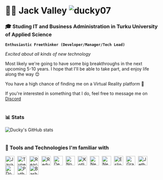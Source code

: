# 👨‍💻 Jack Valley <img src="https://komarev.com/ghpvc/?username=ducky07&label=Profile%20views&color=7b94db&style=flat" alt="ducky07"/>
### 🎓 Studing IT and Business Administration in Turku University of Applied Science
**`Enthusiastic Freethinker (Developer/Manager/Tech Lead)`**

*Excited about all kinds of new technology*

Most likely we're going to have some big breakthroughs in the next upcoming 5-10 years. I hope that I'll be able to take part, and enjoy life along the way 😊

You have a high chance of finding me on a Virtual Reality platform 👀

If you're interested in something that I do, feel free to message me on <a href="https://discordapp.com/users/109988029120151552">Discord<a/>
#
### 📊 Stats
![Ducky's GitHub stats](https://github-readme-stats.vercel.app/api?username=Ducky07&show_icons=true&theme=blueberry)
#
### 🚀 Tools and Technologies I'm familiar with
<img align="left" title="Javascript" alt="JavaScript" width="30px" style="padding-right:6px;" src="https://cdn.jsdelivr.net/gh/devicons/devicon/icons/javascript/javascript-plain.svg" />
<img align="left" title="Typescript" alt="TypeScript" width="30px" style="padding-right:6px;" src="https://cdn.jsdelivr.net/gh/devicons/devicon/icons/typescript/typescript-plain.svg" />
<img align="left" title="React" alt="React" width="30px" style="padding-right:6px;" src="https://cdn.jsdelivr.net/gh/devicons/devicon/icons/react/react-original.svg" />
<img align="left" title="Redux" alt="Redux" width="30px" style="padding-right:6px;" src="https://cdn.jsdelivr.net/gh/devicons/devicon/icons/redux/redux-original.svg"/>
<img align="left" title="Deno" alt="Deno" width="30px" style="padding-right:6px;" src="https://cdn.jsdelivr.net/gh/devicons/devicon/icons/denojs/denojs-original.svg"/>
<img align="left" title="Node.js" alt="NodeJS" width="30px" style="padding-right:6px;" src="https://cdn.jsdelivr.net/gh/devicons/devicon/icons/nodejs/nodejs-original.svg" />
<img align="left" title="Kotlin" alt="Kotlin" width="30px" style="padding-right:6px;" src="https://cdn.jsdelivr.net/gh/devicons/devicon/icons/kotlin/kotlin-original.svg" />
<img align="left" title="NestJS" alt="Nestjs" width="30px" style="padding-right:6px;" src="https://cdn.jsdelivr.net/gh/devicons/devicon/icons/nestjs/nestjs-plain.svg" />
<img align="left" title="Next.js" alt="Nextjs" width="30px" style="padding-right:6px;" src="https://cdn.jsdelivr.net/gh/devicons/devicon/icons/nextjs/nextjs-original.svg" />
<img align="left" title="Eslint" alt="Eslint" width="30px" style="padding-right:6px;" src="https://cdn.jsdelivr.net/gh/devicons/devicon/icons/eslint/eslint-original.svg" />
<img align="left" title="GraphQL" alt="GraphQL" width="30px" style="padding-right:6px;" src="https://cdn.jsdelivr.net/gh/devicons/devicon/icons/graphql/graphql-plain.svg" />
<img align="left" title="JetBrains" alt="Jetbrains" width="30px" style="padding-right:6px;" src="https://cdn.jsdelivr.net/gh/devicons/devicon/icons/jetbrains/jetbrains-original.svg" />
<img align="left" title="Docker" alt="Docker" width="30px" style="padding-right:6px;" src="https://cdn.jsdelivr.net/gh/devicons/devicon/icons/docker/docker-original.svg" />
<img align="left" title="Python" alt="Python" width="30px" style="padding-right:6px;" src="https://cdn.jsdelivr.net/gh/devicons/devicon/icons/python/python-plain.svg" />
<img align="left" title="Bash" alt="Bash" width="30px" style="padding-right:6px;" src="https://cdn.jsdelivr.net/gh/devicons/devicon/icons/bash/bash-original.svg" />
<br />
